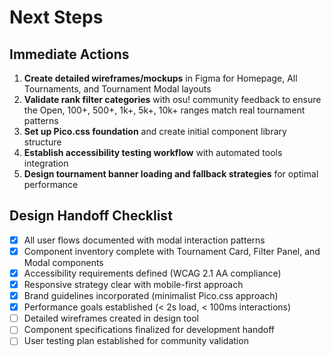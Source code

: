 # Next Steps

## Immediate Actions

1. **Create detailed wireframes/mockups** in Figma for Homepage, All Tournaments, and Tournament Modal layouts
2. **Validate rank filter categories** with osu! community feedback to ensure the Open, 100+, 500+, 1k+, 5k+, 10k+ ranges match real tournament patterns
3. **Set up Pico.css foundation** and create initial component library structure
4. **Establish accessibility testing workflow** with automated tools integration
5. **Design tournament banner loading and fallback strategies** for optimal performance

## Design Handoff Checklist

- [x] All user flows documented with modal interaction patterns
- [x] Component inventory complete with Tournament Card, Filter Panel, and Modal components  
- [x] Accessibility requirements defined (WCAG 2.1 AA compliance)
- [x] Responsive strategy clear with mobile-first approach
- [x] Brand guidelines incorporated (minimalist Pico.css approach)
- [x] Performance goals established (< 2s load, < 100ms interactions)
- [ ] Detailed wireframes created in design tool
- [ ] Component specifications finalized for development handoff
- [ ] User testing plan established for community validation